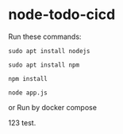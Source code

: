 # node-todo-cicd

Run these commands:


`sudo apt install nodejs`


`sudo apt install npm`


`npm install`

`node app.js`

or Run by docker compose

123 test.
